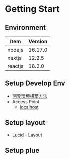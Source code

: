 # Getting Start

## Environment

| Item    | Version |
| ------- | ------- |
| nodejs  | 16.17.0 |
| nextjs  | 12.2.5  |
| reactjs | 18.2.0  |

## Setup Develop Env

- [開発環境構築方法](./docs/dev.md)
- Access Point
  - [localhost](http://localhost:8888)

## Setup layout

- [Lucid - Layout](https://lucid.app/lucidchart/48f707e3-f27d-4246-b68c-64e0656ecd51/edit?existing=1&token=3358a581a0b427f33b0e2d8c2a35b678fa3cf241-eml%3Dwpfha07%2540gmail.com%26ts%3D1662368984%26uid%3D175161171&docId=48f707e3-f27d-4246-b68c-64e0656ecd51&shared=true&page=3DpOZjgZ01J6#)


## Setup plue
